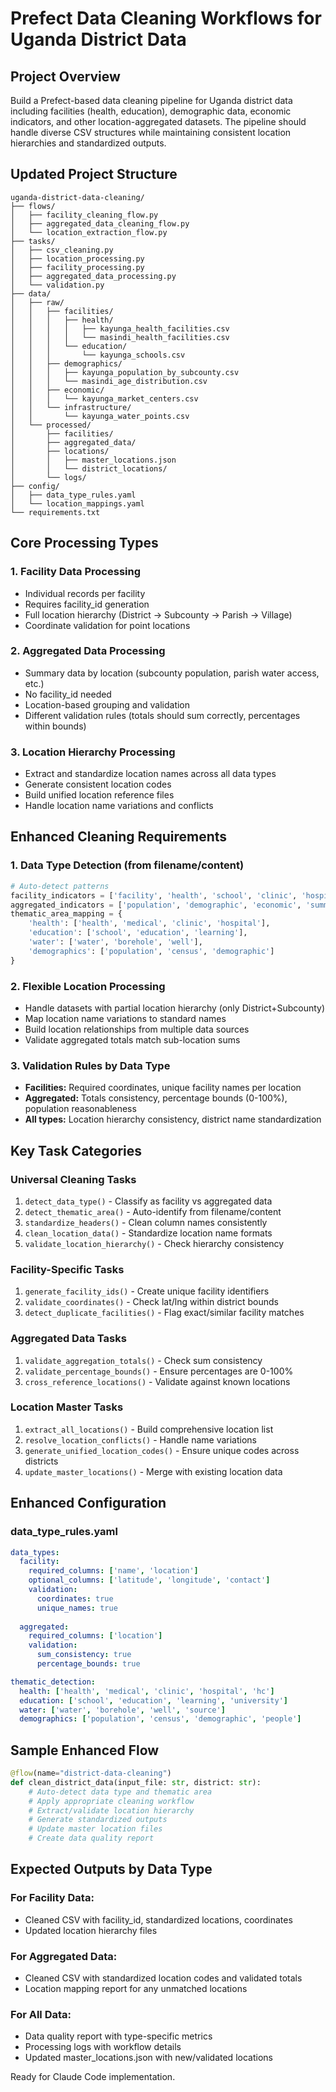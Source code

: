 # Prefect Data Cleaning Workflows for Uganda District Data

## Project Overview
Build a Prefect-based data cleaning pipeline for Uganda district data including facilities (health, education), demographic data, economic indicators, and other location-aggregated datasets. The pipeline should handle diverse CSV structures while maintaining consistent location hierarchies and standardized outputs.

## Updated Project Structure
```
uganda-district-data-cleaning/
├── flows/
│   ├── facility_cleaning_flow.py
│   ├── aggregated_data_cleaning_flow.py
│   └── location_extraction_flow.py
├── tasks/
│   ├── csv_cleaning.py
│   ├── location_processing.py
│   ├── facility_processing.py
│   ├── aggregated_data_processing.py
│   └── validation.py
├── data/
│   ├── raw/
│   │   ├── facilities/
│   │   │   ├── health/
│   │   │   │   ├── kayunga_health_facilities.csv
│   │   │   │   └── masindi_health_facilities.csv
│   │   │   └── education/
│   │   │       └── kayunga_schools.csv
│   │   ├── demographics/
│   │   │   ├── kayunga_population_by_subcounty.csv
│   │   │   └── masindi_age_distribution.csv
│   │   ├── economic/
│   │   │   └── kayunga_market_centers.csv
│   │   └── infrastructure/
│   │       └── kayunga_water_points.csv
│   └── processed/
│       ├── facilities/
│       ├── aggregated_data/
│       ├── locations/
│       │   ├── master_locations.json
│       │   └── district_locations/
│       └── logs/
├── config/
│   ├── data_type_rules.yaml
│   └── location_mappings.yaml
└── requirements.txt
```

## Core Processing Types

### 1. Facility Data Processing
- Individual records per facility
- Requires facility_id generation
- Full location hierarchy (District → Subcounty → Parish → Village)
- Coordinate validation for point locations

### 2. Aggregated Data Processing  
- Summary data by location (subcounty population, parish water access, etc.)
- No facility_id needed
- Location-based grouping and validation
- Different validation rules (totals should sum correctly, percentages within bounds)

### 3. Location Hierarchy Processing
- Extract and standardize location names across all data types
- Generate consistent location codes
- Build unified location reference files
- Handle location name variations and conflicts

## Enhanced Cleaning Requirements

### 1. Data Type Detection (from filename/content)
```python
# Auto-detect patterns
facility_indicators = ['facility', 'health', 'school', 'clinic', 'hospital']
aggregated_indicators = ['population', 'demographic', 'economic', 'summary']
thematic_area_mapping = {
    'health': ['health', 'medical', 'clinic', 'hospital'],
    'education': ['school', 'education', 'learning'],
    'water': ['water', 'borehole', 'well'],
    'demographics': ['population', 'census', 'demographic']
}
```

### 2. Flexible Location Processing
- Handle datasets with partial location hierarchy (only District+Subcounty)
- Map location name variations to standard names
- Build location relationships from multiple data sources
- Validate aggregated totals match sub-location sums

### 3. Validation Rules by Data Type
- **Facilities:** Required coordinates, unique facility names per location
- **Aggregated:** Totals consistency, percentage bounds (0-100%), population reasonableness
- **All types:** Location hierarchy consistency, district name standardization

## Key Task Categories

### Universal Cleaning Tasks
1. `detect_data_type()` - Classify as facility vs aggregated data
2. `detect_thematic_area()` - Auto-identify from filename/content  
3. `standardize_headers()` - Clean column names consistently
4. `clean_location_data()` - Standardize location name formats
5. `validate_location_hierarchy()` - Check hierarchy consistency

### Facility-Specific Tasks
1. `generate_facility_ids()` - Create unique facility identifiers
2. `validate_coordinates()` - Check lat/lng within district bounds
3. `detect_duplicate_facilities()` - Flag exact/similar facility matches

### Aggregated Data Tasks
1. `validate_aggregation_totals()` - Check sum consistency
2. `validate_percentage_bounds()` - Ensure percentages are 0-100%
3. `cross_reference_locations()` - Validate against known locations

### Location Master Tasks
1. `extract_all_locations()` - Build comprehensive location list
2. `resolve_location_conflicts()` - Handle name variations
3. `generate_unified_location_codes()` - Ensure unique codes across districts
4. `update_master_locations()` - Merge with existing location data

## Enhanced Configuration

### data_type_rules.yaml
```yaml
data_types:
  facility:
    required_columns: ['name', 'location']
    optional_columns: ['latitude', 'longitude', 'contact']
    validation:
      coordinates: true
      unique_names: true
  
  aggregated:
    required_columns: ['location']
    validation:
      sum_consistency: true
      percentage_bounds: true

thematic_detection:
  health: ['health', 'medical', 'clinic', 'hospital', 'hc']
  education: ['school', 'education', 'learning', 'university']
  water: ['water', 'borehole', 'well', 'source']
  demographics: ['population', 'census', 'demographic', 'people']
```

## Sample Enhanced Flow
```python
@flow(name="district-data-cleaning")
def clean_district_data(input_file: str, district: str):
    # Auto-detect data type and thematic area
    # Apply appropriate cleaning workflow
    # Extract/validate location hierarchy  
    # Generate standardized outputs
    # Update master location files
    # Create data quality report
```

## Expected Outputs by Data Type

### For Facility Data:
- Cleaned CSV with facility_id, standardized locations, coordinates
- Updated location hierarchy files

### For Aggregated Data:
- Cleaned CSV with standardized location codes and validated totals
- Location mapping report for any unmatched locations

### For All Data:
- Data quality report with type-specific metrics
- Processing logs with workflow details
- Updated master_locations.json with new/validated locations

Ready for Claude Code implementation.